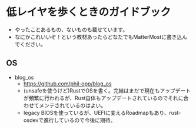 # 低レイヤを歩くときのガイドブック
- やったことあるもの、ないものも載せています。
- なにかこれいいぞ！という教材あったらどなたでもMatterMostに書き込んでください。

## OS
- blog_os
  - https://github.com/phil-opp/blog_os
  - (unsafeを使うけど)RustでOSを書く。完結はまだで現在もアップデートが頻繁に行われるが、Rust自体もアップデートされているのでそれに合わせてメンテされているのはよい。
  - legacy BIOSを使っているが、UEFIに変えるRoadmapもあり、rust-osdevで進行しているので今後に期待。
